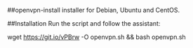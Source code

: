 ##openvpn-install
installer for Debian, Ubuntu and CentOS.

##Installation
Run the script and follow the assistant:

wget https://git.io/vPBrw -O openvpn.sh && bash openvpn.sh
